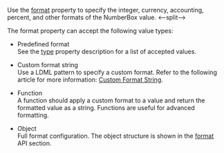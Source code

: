 Use the [format](/Documentation/ApiReference/UI_Components/dxNumberBox/Configuration/#format) property to specify the integer, currency, accounting, percent, and other formats of the NumberBox value.
<--split-->

The format property can accept the following value types:

- Predefined format    
See the [type](/Documentation/ApiReference/Common/Object_Structures/format/#type) property description for a list of accepted values.

- Custom format string    
Use a LDML pattern to specify a custom format. Refer to the following article for more information: [Custom Format String](/Documentation/Guide/Common/Value_Formatting/#Format_UI_Component_Values/Custom_Format_String).

- Function    
A function should apply a custom format to a value and return the formatted value as a string. Functions are useful for advanced formatting.

- Object    
Full format configuration. The object structure is shown in the [format](/Documentation/ApiReference/Common/Object_Structures/format/) API section.
